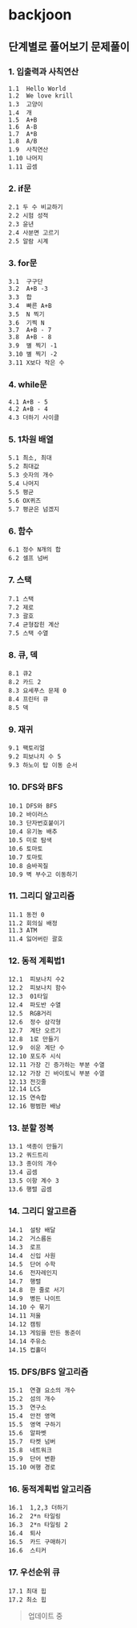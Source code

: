 # backjoon
## 단계별로 풀어보기 문제풀이

### 1. 입출력과 사칙연산
```
1.1  Hello World
1.2  We love krill
1.3  고양이
1.4  개
1.5  A+B
1.6  A-B
1.7  A*B
1.8  A/B
1.9  사칙연산
1.10 나머지
1.11 곱셈
```

### 2. if문
```
2.1 두 수 비교하기
2.2 시험 성적
2.3 윤년
2.4 사분면 고르기
2.5 알람 시계
```

### 3. for문
```
3.1  구구단
3.2  A+B -3
3.3  합
3.4  빠른 A+B
3.5  N 찍기
3.6  기찍 N
3.7  A+B - 7
3.8  A+B - 8
3.9  별 찍기 -1
3.10 별 찍기 -2
3.11 X보다 작은 수
```

### 4. while문
```
4.1 A+B - 5
4.2 A+B - 4
4.3 더하기 사이클
```

### 5. 1차원 배열
```
5.1 최소, 최대
5.2 최대값
5.3 숫자의 개수
5.4 나머지
5.5 평균
5.6 OX퀴즈
5.7 평균은 넘겠지
```

### 6. 함수
```
6.1 정수 N개의 합
6.2 셀프 넘버
```

### 7. 스택
```
7.1 스택
7.2 제로
7.3 괄호
7.4 균형잡힌 계산
7.5 스택 수열
```

### 8. 큐, 덱
```
8.1 큐2 
8.2 카드 2
8.3 요세푸스 문제 0
8.4 프린터 큐
8.5 덱

```

### 9. 재귀
```
9.1 팩토리얼
9.2 피보나치 수 5
9.3 하노이 탑 이동 순서
```

### 10. DFS와 BFS
```
10.1 DFS와 BFS
10.2 바이러스
10.3 단자번호붙이기
10.4 유기농 배추
10.5 미로 탐색
10.6 토마토
10.7 토마토
10.8 숨바꼭질
10.9 벽 부수고 이동하기
```

### 11. 그리디 알고리즘
```
11.1 동전 0
11.2 회의실 배정
11.3 ATM
11.4 잃어버린 괄호
```

### 12. 동적 계획법1
```
12.1  피보나치 수2
12.2  피보나치 함수
12.3  01타일  
12.4  파도반 수열
12.5  RGB거리
12.6  정수 삼각형
12.7  계단 오르기
12.8  1로 만들기
12.9  쉬운 계단 수
12.10 포도주 시식
12.11 가장 긴 증가하는 부분 수열
12.12 가장 긴 바이토닉 부분 수열
12.13 전깃줄
12.14 LCS
12.15 연속합
12.16 평범한 배낭
```

### 13. 분할 정복
```
13.1 색종이 만들기
13.2 쿼드트리
13.3 종이의 개수
13.4 곱셈
13.5 이항 계수 3
13.6 행렬 곱셈
```

### 14. 그리디 알고르즘
```
14.1  설탕 배달
14.2  거스름돈
14.3  로프
14.4  신입 사원
14.5  단어 수학
14.6  전자레인지
14.7  행렬
14.8  한 줄로 서기
14.9  병든 나이트
14.10 수 묶기
14.11 저울
14.12 캠핑
14.13 게임을 만든 동준이
14.14 주유소
14.15 컵홀더
```

### 15. DFS/BFS 알고리즘
```
15.1  연결 요소의 개수
15.2  섬의 개수
15.3  연구소
15.4  안전 영역
15.5  영역 구하기
15.6  알파벳
15.7  타켓 넘버
15.8  네트워크
15.9  단어 변환
15.10 여행 경로
```

### 16. 동적계획법 알고리즘
```
16.1  1,2,3 더하기
16.2  2*n 타일링
16.3  2*n 타일링 2
16.4  퇴사
16.5  카드 구매하기
16.6  스티커
```

### 17. 우선순위 큐
```
17.1 최대 힙
17.2 최소 힙
```

> 업데이트 중
